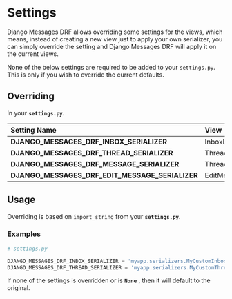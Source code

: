 # Settings

Django Messages DRF allows overriding some settings for the views, which means, instead of creating
a new view just to apply your own serializer, you can simply override the setting and
Django Messages DRF will apply it on the current views.

None of the below settings are required to be added to your `settings.py`. This is only if
you wish to override the current defaults.

## Overriding

In your **`settings.py`**.

| Setting Name  | View | Default |
| :-------- | :----- | :----- |
| __DJANGO_MESSAGES_DRF_INBOX_SERIALIZER__ | InboxListApiView | InboxSerializer |
| __DJANGO_MESSAGES_DRF_THREAD_SERIALIZER__ | ThreadListApiView | ThreadSerializer |
| __DJANGO_MESSAGES_DRF_MESSAGE_SERIALIZER__ | ThreadCRUDApiView | ThreadReplySerializer |
| __DJANGO_MESSAGES_DRF_EDIT_MESSAGE_SERIALIZER__ | EditMessageApiView | EditMessageSerializer |

## Usage

Overriding is based on `import_string` from your **`settings.py`**.

### Examples

```python
# settings.py

DJANGO_MESSAGES_DRF_INBOX_SERIALIZER = 'myapp.serializers.MyCustomInboxSerializer'
DJANGO_MESSAGES_DRF_THREAD_SERIALIZER = 'myapp.serializers.MyCustomThreadSerializer'
```

If none of the settings is overridden or is **`None`** , then it will default to the original.
